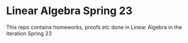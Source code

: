 # Linear Algebra Spring 23
 This repo contains homeworks, proofs etc done in Linear Algebra in the iteration Spring 23

